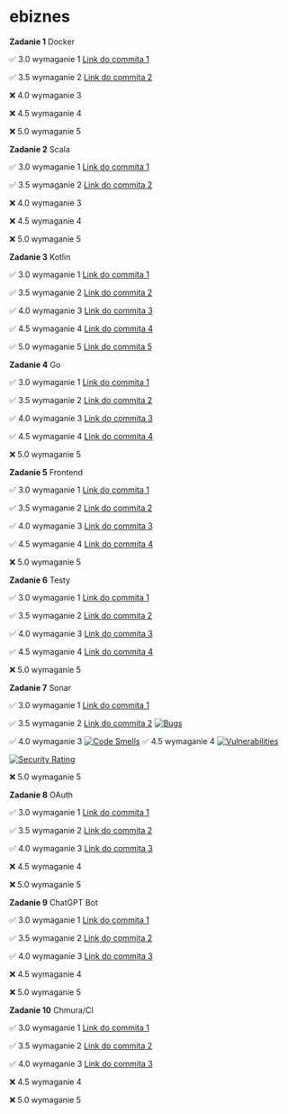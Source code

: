 # ebiznes

**Zadanie 1** Docker

:white_check_mark: 3.0 wymaganie 1 [Link do commita 1](https://github.com/bananky/ebiznes/commit/2b62c70ae0564e031d8380432febb405dc772065)

:white_check_mark: 3.5 wymaganie 2 [Link do commita 2](https://github.com/bananky/ebiznes/commit/09d5bb57b9b32ea3a81c32096cc2eccbe18bb2c0)

:x: 4.0 wymaganie 3 

:x: 4.5 wymaganie 4 

:x: 5.0 wymaganie 5 


**Zadanie 2** Scala

:white_check_mark: 3.0 wymaganie 1 [Link do commita 1](https://github.com/bananky/ebiznes/commit/50610d1b105cb64afb263af3174ea0ec20728330)

:white_check_mark: 3.5 wymaganie 2 [Link do commita 2](https://github.com/bananky/ebiznes/commit/bf5d3bcb1307e738bb32ee0a6ef2866465a8f466)

:x: 4.0 wymaganie 3 

:x: 4.5 wymaganie 4 

:x: 5.0 wymaganie 5 


**Zadanie 3** Kotlin

:white_check_mark: 3.0 wymaganie 1 [Link do commita 1](https://github.com/bananky/ebiznes/commit/5eb84b122dce609ccfafac7c687b925e2f99c1c5)

:white_check_mark: 3.5 wymaganie 2 [Link do commita 2](https://github.com/bananky/ebiznes/commit/f996a657212dea60c821bf741fefc1ab9f5e193a)

:white_check_mark: 4.0 wymaganie 3 [Link do commita 3](https://github.com/bananky/ebiznes/commit/cbe27bbedf9a0402950fec3fdaae713ab1937518)

:white_check_mark: 4.5 wymaganie 4 [Link do commita 4](https://github.com/bananky/ebiznes/commit/2c08b1729fb734923a06e5a5ed7832edffe200c6)

:white_check_mark: 5.0 wymaganie 5 [Link do commita 5](https://github.com/bananky/ebiznes/commit/d54735aada7f969bff47d05769c5ebda06d23b00)


**Zadanie 4** Go

:white_check_mark: 3.0 wymaganie 1 [Link do commita 1](https://github.com/bananky/ebiznes/commit/e9a8dcfc646118d83ad3220e986740869bf9714a)

:white_check_mark: 3.5 wymaganie 2 [Link do commita 2](https://github.com/bananky/ebiznes/commit/5ef9b2b58775c7140b98d32900c565cb1b7c63d0)

:white_check_mark: 4.0 wymaganie 3 [Link do commita 3](https://github.com/bananky/ebiznes/commit/1260dd80ae88526e2d5f9f6da5dc047109bc0702)

:white_check_mark: 4.5 wymaganie 4 [Link do commita 4](https://github.com/bananky/ebiznes/commit/f8d21e99c67c1821826db47465529ed25e49a21d)

:x: 5.0 wymaganie 5 


**Zadanie 5** Frontend

:white_check_mark: 3.0 wymaganie 1 [Link do commita 1](https://github.com/bananky/ebiznes/commit/c21a0be1e6c74ea23b829f47fd042b2d088c988a)

:white_check_mark: 3.5 wymaganie 2 [Link do commita 2](https://github.com/bananky/ebiznes/commit/1afbeff02d85d0959536a1159a5653e8ae8f317c)

:white_check_mark: 4.0 wymaganie 3 [Link do commita 3](https://github.com/bananky/ebiznes/commit/1afbeff02d85d0959536a1159a5653e8ae8f317c)

:white_check_mark: 4.5 wymaganie 4 [Link do commita 4](https://github.com/bananky/ebiznes/commit/fb6b613be28288fe132a80134c0a50c17766d18b)

:x: 5.0 wymaganie 5 


**Zadanie 6** Testy

:white_check_mark: 3.0 wymaganie 1 [Link do commita 1](https://github.com/bananky/ebiznes/commit/be51b25ff2a0f2035b8769199bcb8dc70ccd500e)

:white_check_mark: 3.5 wymaganie 2 [Link do commita 2](https://github.com/bananky/ebiznes/commit/b7a35d122fac4edd7b5303419dac97d7ef969bab)

:white_check_mark: 4.0 wymaganie 3 [Link do commita 3](https://github.com/bananky/ebiznes/commit/c2fed7fd941fbdab5e344998ea7f993f0d5ceb3d)

:white_check_mark: 4.5 wymaganie 4 [Link do commita 4](https://github.com/bananky/ebiznes/commit/dcaf99378999b1c86fef2c4ad12553f1581497eb)

:x: 5.0 wymaganie 5 



**Zadanie 7** Sonar

:white_check_mark: 3.0 wymaganie 1 [Link do commita 1](https://github.com/bananky/ebiznes/commit/d2293d9a8f2b60d9690880c8dd5ee59c9c1bf700)

:white_check_mark: 3.5 wymaganie 2 [Link do commita 2](https://github.com/bananky/ebiznes/commit/f0384fc8e939e84455b02860f6fe60e28525dd36)
[![Bugs](https://sonarcloud.io/api/project_badges/measure?project=bananky_ebiznes&metric=bugs)](https://sonarcloud.io/summary/new_code?id=bananky_ebiznes)

:white_check_mark: 4.0 wymaganie 3 
[![Code Smells](https://sonarcloud.io/api/project_badges/measure?project=bananky_ebiznes&metric=code_smells)](https://sonarcloud.io/summary/new_code?id=bananky_ebiznes)
:white_check_mark: 4.5 wymaganie 4 
[![Vulnerabilities](https://sonarcloud.io/api/project_badges/measure?project=bananky_ebiznes&metric=vulnerabilities)](https://sonarcloud.io/summary/new_code?id=bananky_ebiznes)

[![Security Rating](https://sonarcloud.io/api/project_badges/measure?project=bananky_ebiznes&metric=security_rating)](https://sonarcloud.io/summary/new_code?id=bananky_ebiznes)

:x: 5.0 wymaganie 5 


**Zadanie 8** OAuth

:white_check_mark: 3.0 wymaganie 1 [Link do commita 1](https://github.com/bananky/ebiznes/commit/cb521034187029a38b9c3692639d9e60765bde04)

:white_check_mark: 3.5 wymaganie 2 [Link do commita 2](https://github.com/bananky/ebiznes/commit/1c3bf892b0f91f91be8cd0a9401824c3ba88b1ce)

:white_check_mark: 4.0 wymaganie 3 [Link do commita 3](https://github.com/bananky/ebiznes/commit/5fe40e724e4abd40600bf88ede3a79a12f62346c)

:x: 4.5 wymaganie 4 

:x: 5.0 wymaganie 5 


**Zadanie 9** ChatGPT Bot

:white_check_mark: 3.0 wymaganie 1 [Link do commita 1](https://github.com/bananky/ebiznes/commit/fb984d47b41e0745b91e58ad16aaf22925582a0f)

:white_check_mark: 3.5 wymaganie 2 [Link do commita 2](https://github.com/bananky/ebiznes/commit/c98154cdebe18a4b34838c580fc5e3ce41884cf8)

:white_check_mark: 4.0 wymaganie 3 [Link do commita 3](https://github.com/bananky/ebiznes/commit/dca3374e052777e72b9ac6d2844aad61f9f9cd5d)

:x: 4.5 wymaganie 4 

:x: 5.0 wymaganie 5 


**Zadanie 10** Chmura/CI

:white_check_mark: 3.0 wymaganie 1 [Link do commita 1](https://github.com/bananky/ebiznes/commit/7ed8e2587c13718967df449563eabdd3c4161d9a)

:white_check_mark: 3.5 wymaganie 2 [Link do commita 2](https://github.com/bananky/ebiznes/commit/c4baf1949ca65f0b9358c40def9488c01bd510b1)

:white_check_mark: 4.0 wymaganie 3 [Link do commita 3](https://github.com/bananky/ebiznes/commit/81a1daabcdc85d44281e341d660337a4f245c923)

:x: 4.5 wymaganie 4 

:x: 5.0 wymaganie 5 
